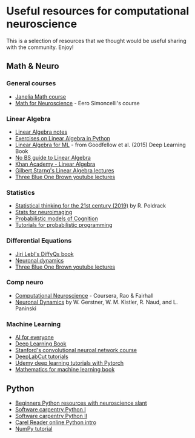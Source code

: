 # Useful resources for computational neuroscience
This is a selection of resources that we thought would be useful sharing with the community. Enjoy!

## Math & Neuro
### General courses
* [Janelia Math course](https://github.com/JaneliaMLCourse/MathClub/blob/master/README.md)
* [Math for Neuroscience](https://www.cns.nyu.edu/~eero/math-tools/) - Eero Simoncelli's course

### Linear Algebra
* [Linear Algebra notes](https://python-intro.quantecon.org/linear_algebra.html)
* [Exercises on Linear Algebra in Python](https://www.w3resource.com/python-exercises/numpy/linear-algebra/index.php)
* [Linear Algebra for ML](https://www.deeplearningbook.org/contents/linear_algebra.html) - from Goodfellow et al. (2015) Deep Learning Book
* [No BS guide to Linear Algebra](http://minireference.com/static/tutorials/linear_algebra_in_4_pages.pdf)
* [Khan Academy - Linear Algebra](https://www.khanacademy.org/math/linear-algebra)
* [Gilbert Starng's Linear Algebra lectures](https://ocw.mit.edu/courses/mathematics/18-06-linear-algebra-spring-2010/video-lectures/)
* [Three Blue One Brown youtube lectures](https://www.youtube.com/playlist?list=PLZHQObOWTQDPD3MizzM2xVFitgF8hE_ab)

### Statistics
* [Statistical thinking for the 21st century (2019)](https://statsthinking21.github.io/statsthinking21-core-site/) by R. Poldrack
* [Stats for neuroimaging](https://learn-neuroimaging.github.io/tutorials-and-resources/statistics/)
* [Probabilistic models of Cognition](https://probmods.org/)
* [Tutorials for probabilistic programming](https://docs.pymc.io/nb_examples/index.html)

### Differential Equations
* [Jiri Lebl's DiffyQs book](https://www.jirka.org/diffyqs/)
* [Neuronal dynamics](https://neuronaldynamics-exercises.readthedocs.io/en/latest/)
* [Three Blue One Brown youtube lectures](https://www.youtube.com/playlist?list=PLZHQObOWTQDNPOjrT6KVlfJuKtYTftqH6)

### Comp neuro
* [Computational Neuroscience](https://www.coursera.org/learn/computational-neuroscience) - Coursera, Rao & Fairhall
* [Neuronal Dynamics](https://neuronaldynamics.epfl.ch/) by W. Gerstner, W. M. Kistler, R. Naud, and L. Paninski

### Machine Learning
* [AI for everyone](https://www.coursera.org/learn/ai-for-everyone)
* [Deep Learning Book](http://www.deeplearningbook.org/)
* [Stanford's convolutional neuroal network course](http://cs231n.stanford.edu/2019/syllabus.html)
* [DeepLabCut tutorials](https://github.com/AlexEMG/DeepLabCut/blob/master/examples/README.md)
* [Udemy deep learning tutorials with Pytorch](https://github.com/udacity/deep-learning-v2-pytorch)
* [Mathematics for machine learning book](https://mml-book.github.io/book/mml-book.pdf)

## Python
* [Beginners Python resources with neuroscience slant](https://twitter.com/roxana_zeraati/status/1252021563744030720)
* [Software carpentry Python I](https://swcarpentry.github.io/python-novice-inflammation/)
* [Software carpentry Python II](http://swcarpentry.github.io/python-novice-gapminder/)
* [Carel Reader online Python intro](https://compedu.stanford.edu/karel-reader/docs/python/en/intro.html)
* [NumPy tutorial](https://cs231n.github.io/python-numpy-tutorial/)
